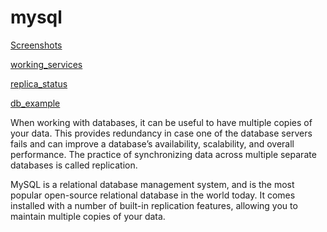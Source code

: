 # mysql

[Screenshots](https://drive.google.com/drive/folders/1rX1SBjM27tKgDkpuPw5f4WRPelr-FUA3?usp=sharing)

[working_services](https://drive.google.com/file/d/1kZk_tTljyml7k0V9J_RC0U-yme4YQv6c/view?usp=sharing)

[replica_status](https://drive.google.com/file/d/1lGHfdJwF_RBVL7SfRydbxf8JPdNMMs-Z/view?usp=sharing)

[db_example](https://drive.google.com/file/d/10dvFjoPSyqaVMnEBe_fsXUWFD3RodOIa/view?usp=sharing)

When working with databases, it can be useful to have multiple copies of your data. This provides redundancy in case one of the database servers fails and can improve a database’s availability, scalability, and overall performance. The practice of synchronizing data across multiple separate databases is called replication.

MySQL is a relational database management system, and is the most popular open-source relational database in the world today. It comes installed with a number of built-in replication features, allowing you to maintain multiple copies of your data.

